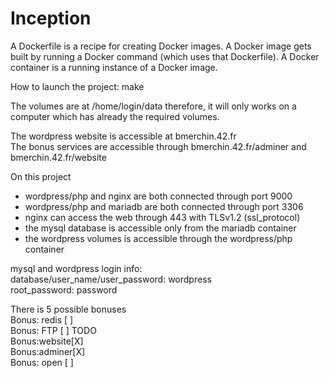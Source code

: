 # Inception

A Dockerfile is a recipe for creating Docker images. A Docker image gets built by running a Docker command (which uses that Dockerfile). A Docker container is a running instance of a Docker image.  
  
How to launch the project: make  
  
The volumes are at /home/login/data therefore, it will only works on a computer which has already the required volumes.  
  
The wordpress website is accessible at bmerchin.42.fr  
The bonus services are accessible through bmerchin.42.fr/adminer and bmerchin.42.fr/website  
  
On this project
- wordpress/php and nginx are both connected through port 9000  
- wordpress/php and mariadb are both connected through port 3306  
- nginx can access the web through 443 with TLSv1.2 (ssl_protocol)  
- the mysql database is accessible only from the mariadb container  
- the wordpress volumes is accessible through the wordpress/php container  
  
mysql and wordpress login info:  
database/user_name/user_password: wordpress  
root_password: password  
  
<!--
docker build -t hello-world .
docker run -p 80:80 -v /User/Benjamin...:/var/www/html/ hello-world


apt-get install vim -y

todo : http://bmerchin.42.fr qui renvoie sur nginx
-->

There is 5 possible bonuses  
Bonus: redis [ ]  
Bonus:  FTP  [ ] TODO  
Bonus:website[X]  
Bonus:adminer[X]  
Bonus: open  [ ]  